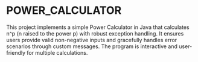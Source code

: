 # POWER_CALCULATOR
This project implements a simple Power Calculator in Java that calculates n^p (n raised to the power p) with robust exception handling. It ensures users provide valid non-negative inputs and gracefully handles error scenarios through custom messages. The program is interactive and user-friendly for multiple calculations.
